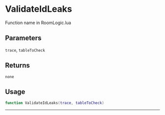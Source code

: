 # ValidateIdLeaks
Function name in RoomLogic.lua
## Parameters
`trace`, `tableToCheck`
## Returns
`none`
## Usage
```lua
function ValidateIdLeaks(trace, tableToCheck)
```
---
